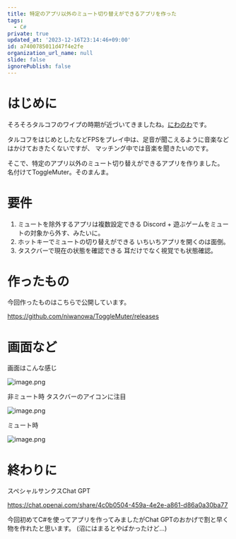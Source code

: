 ```yaml
---
title: 特定のアプリ以外のミュート切り替えができるアプリを作った
tags:
  - C#
private: true
updated_at: '2023-12-16T23:14:46+09:00'
id: a7400785011d47f4e2fe
organization_url_name: null
slide: false
ignorePublish: false
---
```

# はじめに
そろそろタルコフのワイプの時期が近づいてきましたね。[にわのわ](https://twitter.com/niwa_nowa)です。

タルコフをはじめとしたなどFPSをプレイ中は、足音が聞こえるように音楽などはかけておきたくないですが、
マッチング中では音楽を聞きたいのです。

そこで、特定のアプリ以外のミュート切り替えができるアプリを作りました。
名付けてToggleMuter。そのまんま。

# 要件
1. ミュートを除外するアプリは複数設定できる
Discord + 遊ぶゲームをミュートの対象から外す、みたいに。
2. ホットキーでミュートの切り替えができる
いちいちアプリを開くのは面倒。
3. タスクバーで現在の状態を確認できる
耳だけでなく視覚でも状態確認。

# 作ったもの
今回作ったものはこちらで公開しています。

https://github.com/niwanowa/ToggleMuter/releases

# 画面など
画面はこんな感じ

![image.png](https://qiita-image-store.s3.ap-northeast-1.amazonaws.com/0/590707/5b640f3c-3096-d4b8-ca15-b02cd3dd9f98.png)

非ミュート時
タスクバーのアイコンに注目

![image.png](https://qiita-image-store.s3.ap-northeast-1.amazonaws.com/0/590707/e5117f8b-bb00-8fc1-b83e-f3348acf0fc1.png)

ミュート時

![image.png](https://qiita-image-store.s3.ap-northeast-1.amazonaws.com/0/590707/db914a02-97b4-f239-b160-79756a28b6af.png)

# 終わりに
スペシャルサンクスChat GPT

https://chat.openai.com/share/4c0b0504-459a-4e2e-a861-d86a0a30ba77

今回初めてC#を使ってアプリを作ってみましたがChat GPTのおかげで割と早く物を作れたと思います。
(沼にはまるとやばかったけど...)

